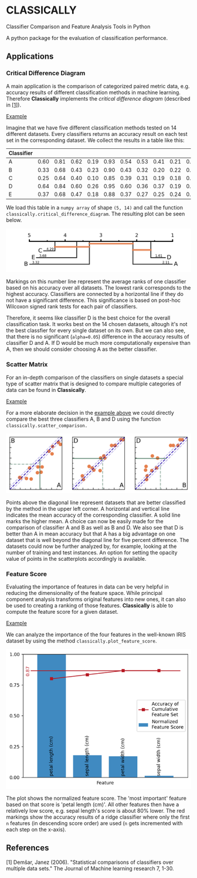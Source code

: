 # CLASSICALLY
Classifier Comparison and Feature Analysis Tools in Python

A python package for the evaluation of classification performance.

## Applications

### Critical Difference Diagram

A main application is the comparison of categorized paired metric data, e.g. accuracy results of
different classification methods in machine learning.
Therefore __Classically__ implements the *critical difference diagram* (described in [[1]](#1)).

<a id="2"><u>Example</u></a>

Imagine that we have five different classification methods tested on 14 different datasets.
Every classifiers returns an accuracy result on each test set in the corresponding dataset.
We collect the results in a table like this:

Classifier |      |      |      |      |      |      |      |      |      |      |      |      |      |      |
-----------|------|------|------|------|------|------|------|------|------|------|------|------|------|------|
A          | 0.60 | 0.81 | 0.62 | 0.19 | 0.93 | 0.54 | 0.53 | 0.41 | 0.21 | 0.97 | 0.32 | 0.82 | 0.38 | 0.75 |
B          | 0.33 | 0.68 | 0.43 | 0.23 | 0.90 | 0.43 | 0.32 | 0.20 | 0.22 | 0.86 | 0.21 | 0.82 | 0.41 | 0.73 |
C          | 0.25 | 0.64 | 0.40 | 0.10 | 0.85 | 0.39 | 0.31 | 0.19 | 0.18 | 0.90 | 0.23 | 0.78 | 0.43 | 0.71 |
D          | 0.64 | 0.84 | 0.60 | 0.26 | 0.95 | 0.60 | 0.36 | 0.37 | 0.19 | 0.95 | 0.44 | 0.84 | 0.41 | 0.84 |
E          | 0.37 | 0.68 | 0.47 | 0.18 | 0.88 | 0.37 | 0.27 | 0.25 | 0.24 | 0.79 | 0.25 | 0.83 | 0.36 | 0.64 |

We load this table in a `numpy array` of shape `(5, 14)` and call the function
`classically.critical_difference_diagram`. The resulting plot can be seen below.

![critical difference diagram](example/cdd_example.png)

Markings on this number line represent the average ranks of one classifier based on his accuracy
over all datasets. The lowest rank corresponds to the highest accuracy. Classifiers are connected
by a horizontal line if they do not have a significant difference. This significance is based on
post-hoc Wilcoxon signed rank tests for each pair of classifiers.

Therefore, it seems like classifier D is the best choice for the overall classification task.
It works best on the 14 chosen datasets, altough it's not the best classfier for every single
dataset on its own. But we can also see, that there is no significant (`alpha=0.05`) difference in
the accuracy results of classifier D and A. If D would be much more computationally expensive than
A, then we should consider choosing A as the better classifier.

### Scatter Matrix

For an in-depth comparison of the classifiers on single datasets a special type of scatter matrix
that is designed to compare multiple categories of data can be found in __Classically__.

<u>Example</u>

For a more elaborate decision in the [example above](#2) we could directly compare the best three
classifiers A, B and D using the function `classically.scatter_comparison.`

![scatter comparison](example/scatter_example.png)

Points above the diagonal line represent datasets that are better classified by the method in the
upper left corner. A horizontal and vertical line indicates the mean accuracy of the corresponding
classifier. A solid line marks the higher mean.
A choice can now be easily made for the comparison of classifier A and B as well as B and D.
We also see that D is better than A in mean accuracy but that A has a big advantage on one dataset
that is well beyond the diagonal line for five percent difference.
The datasets could now be further analyzed by, for example, looking at the number of training and
test instances. An option for setting the opacity value of points in the scatterplots accordingly
is available.

### Feature Score

Evaluating the importance of features in data can be very helpful in reducing the dimensionality of
the feature space. While principal component analysis transforms original features into new ones,
it can also be used to creating a ranking of those features. __Classically__ is able to compute the
feature score for a given dataset.

<u>Example</u>

We can analyze the importance of the four features in the well-known IRIS dataset by using the
method `classically.plot_feature_score`.

<p align="center"> <img width=512 src="example/score_example.png"> </align>

The plot shows the normalized feature score. The 'most important' feature based on that score is
'petal length (cm)'. All other features then have a relatively low score, e.g. sepal length's score
is about 80% lower. The red markings show the accuracy results of a ridge classifier where only the
first `n` features (in descending score order) are used (`n` gets incremented with each step on the
x-axis).

## References

<a id="1">[1]</a>
Demšar, Janez (2006).
"Statistical comparisons of classifiers over multiple data sets."
The Journal of Machine learning research 7, 1-30.
